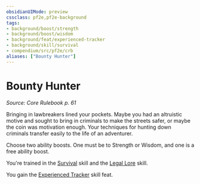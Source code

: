 ```yaml
---
obsidianUIMode: preview
cssclass: pf2e,pf2e-background
tags:
- background/boost/strength
- background/boost/wisdom
- background/feat/experienced-tracker
- background/skill/survival
- compendium/src/pf2e/crb
aliases: ["Bounty Hunter"]
---
```

# Bounty Hunter
*Source: Core Rulebook p. 61*  

Bringing in lawbreakers lined your pockets. Maybe you had an altruistic motive and sought to bring in criminals to make the streets safer, or maybe the coin was motivation enough. Your techniques for hunting down criminals transfer easily to the life of an adventurer.

Choose two ability boosts. One must be to Strength or Wisdom, and one is a free ability boost.

You're trained in the [Survival](/compendium/skills.md#Survival) skill and the [Legal Lore](/compendium/skills.md#Lore) skill.

You gain the [Experienced Tracker](/compendium/feats/experienced-tracker.md) skill feat.